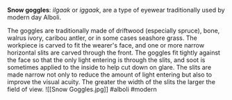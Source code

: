 **Snow goggles**: _ilgaak_ or _iggaak_, are a type of eyewear traditionally used by modern day Alboli.

The goggles are traditionally made of driftwood (especially spruce), bone, walrus ivory, caribou antler, or in some cases seashore grass. The workpiece is carved to fit the wearer's face, and one or more narrow horizontal slits are carved through the front. The goggles fit tightly against the face so that the only light entering is through the slits, and soot is sometimes applied to the inside to help cut down on glare. The slits are made narrow not only to reduce the amount of light entering but also to improve the visual acuity. The greater the width of the slits the larger the field of view.
![[Snow Goggles.jpg]]
#alboli #modern 